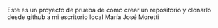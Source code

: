 Este es un proyecto de prueba de como crear un repositorio y clonarlo desde github a mi escritorio local
María José Moretti